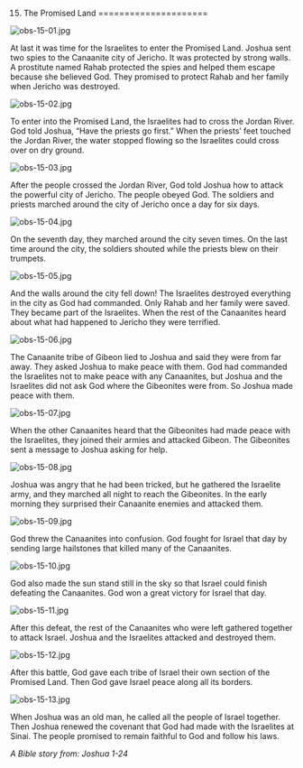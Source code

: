 15. The Promised Land
=====================

![obs-15-01.jpg](/_media/en/obs/obs-15-01.jpg?w=640&h=360&tok=3e9eb0 "obs-15-01.jpg")

At last it was time for the Israelites to enter the Promised Land.
Joshua sent two spies to the Canaanite city of Jericho. It was protected
by strong walls. A prostitute named Rahab protected the spies and helped
them escape because she believed God. They promised to protect Rahab and
her family when Jericho was destroyed.

![obs-15-02.jpg](/_media/en/obs/obs-15-02.jpg?w=640&h=360&tok=f35d31 "obs-15-02.jpg")

To enter into the Promised Land, the Israelites had to cross the Jordan
River. God told Joshua, “Have the priests go first.” When the priests’
feet touched the Jordan River, the water stopped flowing so the
Israelites could cross over on dry ground.

![obs-15-03.jpg](/_media/en/obs/obs-15-03.jpg?w=640&h=360&tok=60a959 "obs-15-03.jpg")

After the people crossed the Jordan River, God told Joshua how to attack
the powerful city of Jericho. The people obeyed God. The soldiers and
priests marched around the city of Jericho once a day for six days.

![obs-15-04.jpg](/_media/en/obs/obs-15-04.jpg?w=640&h=360&tok=201605 "obs-15-04.jpg")

On the seventh day, they marched around the city seven times. On the
last time around the city, the soldiers shouted while the priests blew
on their trumpets.

![obs-15-05.jpg](/_media/en/obs/obs-15-05.jpg?w=640&h=360&tok=ded0a9 "obs-15-05.jpg")

And the walls around the city fell down! The Israelites destroyed
everything in the city as God had commanded. Only Rahab and her family
were saved. They became part of the Israelites. When the rest of the
Canaanites heard about what had happened to Jericho they were terrified.

![obs-15-06.jpg](/_media/en/obs/obs-15-06.jpg?w=640&h=360&tok=3745fe "obs-15-06.jpg")

The Canaanite tribe of Gibeon lied to Joshua and said they were from far
away. They asked Joshua to make peace with them. God had commanded the
Israelites not to make peace with any Canaanites, but Joshua and the
Israelites did not ask God where the Gibeonites were from. So Joshua
made peace with them.

![obs-15-07.jpg](/_media/en/obs/obs-15-07.jpg?w=640&h=360&tok=a78faf "obs-15-07.jpg")

When the other Canaanites heard that the Gibeonites had made peace with
the Israelites, they joined their armies and attacked Gibeon. The
Gibeonites sent a message to Joshua asking for help.

![obs-15-08.jpg](/_media/en/obs/obs-15-08.jpg?w=640&h=360&tok=f3fa4e "obs-15-08.jpg")

Joshua was angry that he had been tricked, but he gathered the Israelite
army, and they marched all night to reach the Gibeonites. In the early
morning they surprised their Canaanite enemies and attacked them.

![obs-15-09.jpg](/_media/en/obs/obs-15-09.jpg?w=640&h=360&tok=047207 "obs-15-09.jpg")

God threw the Canaanites into confusion. God fought for Israel that day
by sending large hailstones that killed many of the Canaanites.

![obs-15-10.jpg](/_media/en/obs/obs-15-10.jpg?w=640&h=360&tok=cbdae0 "obs-15-10.jpg")

God also made the sun stand still in the sky so that Israel could finish
defeating the Canaanites. God won a great victory for Israel that day.

![obs-15-11.jpg](/_media/en/obs/obs-15-11.jpg?w=640&h=360&tok=3cc11c "obs-15-11.jpg")

After this defeat, the rest of the Canaanites who were left gathered
together to attack Israel. Joshua and the Israelites attacked and
destroyed them.

![obs-15-12.jpg](/_media/en/obs/obs-15-12.jpg?w=640&h=360&tok=40ea29 "obs-15-12.jpg")

After this battle, God gave each tribe of Israel their own section of
the Promised Land. Then God gave Israel peace along all its borders.

![obs-15-13.jpg](/_media/en/obs/obs-15-13.jpg?w=640&h=360&tok=278a73 "obs-15-13.jpg")

When Joshua was an old man, he called all the people of Israel together.
Then Joshua renewed the covenant that God had made with the Israelites
at Sinai. The people promised to remain faithful to God and follow his
laws.

*A Bible story from: Joshua 1-24*
